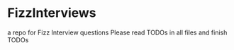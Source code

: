 # FizzInterviews
a repo for Fizz Interview questions
Please read TODOs in all files and finish TODOs 
